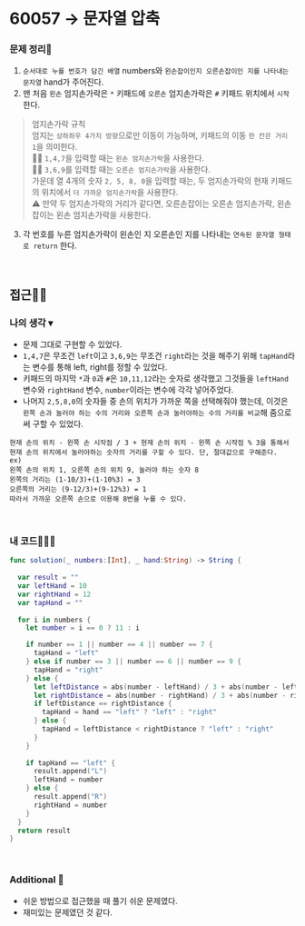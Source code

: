 # 60057 → 문자열 압축
### 문제 정리📝
1. `순서대로 누를 번호가 담긴 배열` numbers와 `왼손잡이인지 오른손잡이인 지를 나타내는 문자열` hand가 주어진다. 
2. 맨 처음 `왼손` 엄지손가락은 `*` 키패드에 `오른손` 엄지손가락은 `#` 키패드 위치에서 `시작`한다.
> 엄지손가락 규칙  
엄지는 `상하좌우 4가지 방향`으로만 이동이 가능하며, 키패드의 이동 `한 칸은 거리 1`을 의미한다.  
👍🏻 `1,4,7`을 입력할 때는 `왼손 엄지손가락`을 사용한다.  
👍🏻 `3,6,9`를 입력할 때는 `오른손 엄지손가락`을 사용한다.  
가운데 열 4개의 숫자 `2, 5, 8, 0`을 입력할 때는, 두 엄지손가락의 현재 키패드의 위치에서 `더 가까운 엄지손가락`을 사용한다.  
⚠️ 만약 두 엄지손가락의 거리가 같다면, 오른손잡이는 오른손 엄지손가락, 왼손잡이는 왼손 엄지손가락을 사용한다.
3. 각 번호를 누른 엄지손가락이 왼손인 지 오른손인 지를 나타내는 `연속된 문자열 형태로 return` 한다.

</br>

## 접근🚶🏻
### 나의 생각 ▾
- 문제 그대로 구현할 수 있었다.
- `1,4,7`은 무조건 `left`이고 `3,6,9`는 무조건 `right`라는 것을 해주기 위해 `tapHand`라는 변수를 통해 left, right를 정할 수 있었다.
- 키패드의 마지막 `*`과 `0`과 `#`은 `10,11,12`라는 숫자로 생각했고 그것들을 `leftHand` 변수와 `rightHand` 변수, `number`이라는 변수에 각각 넣어주었다.
- 나머지 `2,5,8,0`의 숫자들 중 손의 위치가 가까운 쪽을 선택해줘야 했는데, 이것은 `왼쪽 손과 눌러야 하는 수의 거리와 오른쪽 손과 눌러야하는 수의 거리를 비교`해 줌으로써 구할 수 있었다.
```
현재 손의 위치 - 왼쪽 손 시작점 / 3 + 현재 손의 위치 - 왼쪽 손 시작점 % 3을 통해서 현재 손의 위치에서 눌러야하는 숫자의 거리를 구할 수 있다. 단, 절대값으로 구해준다.
ex) 
왼쪽 손의 위치 1, 오른쪽 손의 위치 9, 눌러야 하는 숫자 8
왼쪽의 거리는 (1-10/3)+(1-10%3) = 3
오른쪽의 거리는 (9-12/3)+(9-12%3) = 1
따라서 가까운 오른쪽 손으로 이용해 8번을 누를 수 있다.
``` 

</br>

### 내 코드👨🏻‍💻
```swift
func solution(_ numbers:[Int], _ hand:String) -> String {
  
  var result = ""
  var leftHand = 10
  var rightHand = 12
  var tapHand = ""
  
  for i in numbers {
    let number = i == 0 ? 11 : i 

    if number == 1 || number == 4 || number == 7 {
      tapHand = "left"
    } else if number == 3 || number == 6 || number == 9 {
      tapHand = "right"
    } else {
      let leftDistance = abs(number - leftHand) / 3 + abs(number - leftHand) % 3
      let rightDistance = abs(number - rightHand) / 3 + abs(number - rightHand) % 3
      if leftDistance == rightDistance { 
        tapHand = hand == "left" ? "left" : "right"
      } else {  
        tapHand = leftDistance < rightDistance ? "left" : "right"
      }
    }
    
    if tapHand == "left" {
      result.append("L")
      leftHand = number
    } else {
      result.append("R")
      rightHand = number
    }
  }
  return result
}
```

</br>

### Additional 📂
- 쉬운 방법으로 접근했을 때 풀기 쉬운 문제였다.
- 재미있는 문제였던 것 같다.

